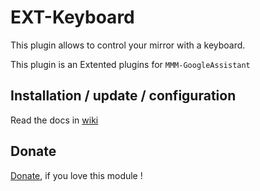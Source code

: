 # EXT-Keyboard

This plugin allows to control your mirror with a keyboard.

This plugin is an Extented plugins for `MMM-GoogleAssistant`

## Installation / update / configuration

Read the docs in [wiki](https://wiki.bugsounet.fr/en/EXT-Keyboard)

## Donate
 [Donate](https://www.paypal.com/cgi-bin/webscr?cmd=_s-xclick&hosted_button_id=TTHRH94Y4KL36&source=url), if you love this module !
